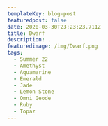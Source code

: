 ```yaml
---
templateKey: blog-post
featuredpost: false
date: 2020-03-30T23:23:23.711Z
title: Dwarf
description: .
featuredimage: /img/Dwarf.png
tags:
  - Summer 22
  - Amethyst
  - Aquamarine
  - Emerald
  - Jade
  - Lemon Stone
  - Omni Geode
  - Ruby
  - Topaz
---
```

